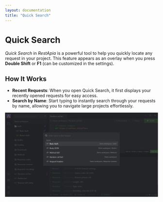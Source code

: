 ```yaml
---
layout: documentation
title: "Quick Search"
---
```


# Quick Search

*Quick Search* in _RestApia_ is a powerful tool to help you quickly locate any request in your project. This feature appears as an overlay when you press **Double Shift** or **F1** (can be customized in the settings).

## How It Works

- **Recent Requests**: When you open Quick Search, it first displays your recently opened requests for easy access.
- **Search by Name**: Start typing to instantly search through your requests by name, allowing you to navigate large projects effortlessly.

![Quick Search Overlay](/assets/images/features/quick-search.png)
